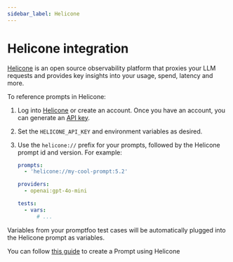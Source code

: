 ```yaml
---
sidebar_label: Helicone
---
```


# Helicone integration

[Helicone](https://helicone.ai/) is an open source observability platform that proxies your LLM requests and provides key insights into your usage, spend, latency and more.

To reference prompts in Helicone:

1. Log into [Helicone](https://www.helicone.ai) or create an account. Once you have an account, you can generate an [API key](https://helicone.ai/developer).

2. Set the `HELICONE_API_KEY` and environment variables as desired.

3. Use the `helicone://` prefix for your prompts, followed by the Helicone prompt id and version. For example:

   ```yaml
   prompts:
     - 'helicone://my-cool-prompt:5.2'

   providers:
     - openai:gpt-4o-mini

   tests:
     - vars:
         # ...
   ```

Variables from your promptfoo test cases will be automatically plugged into the Helicone prompt as variables.

You can follow [this guide](https://docs.helicone.ai/features/prompts#prompts-and-experiments) to create a Prompt using Helicone
